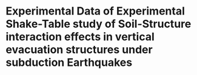 # Experimental Data of Experimental Shake-Table study of Soil-Structure interaction effects in vertical evacuation structures under subduction Earthquakes

